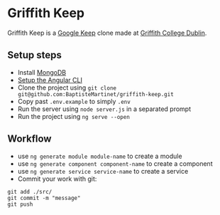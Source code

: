 # Griffith Keep

Griffith Keep is a [Google Keep](https://keep.google.com) clone made at [Griffith College Dublin](https://www.griffith.ie/).

## Setup steps
 - Install [MongoDB](https://www.mongodb.com/)
 - [Setup the Angular CLI](https://angular.io/guide/setup-local)
 - Clone the project using `git clone git@github.com:BaptisteMartinet/griffith-keep.git`
 - Copy past `.env.example` to simply `.env`
 - Run the server using `node server.js` in a separated prompt
 - Run the project using `ng serve --open`

## Workflow
 - use `ng generate module module-name` to create a module
 - use `ng generate component component-name` to create a component
 - use `ng generate service service-name` to create a service
 - Commit your work with git:
```
git add ./src/
git commit -m "message"
git push
```
